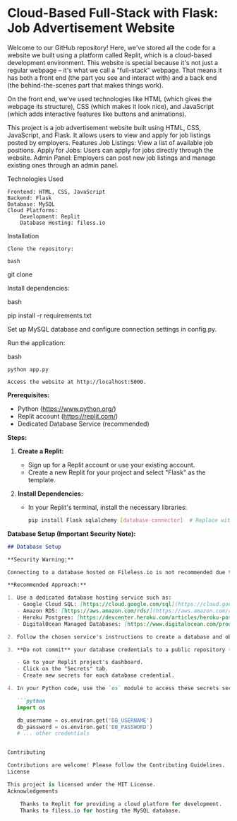 # Cloud-Based Full-Stack with Flask: Job Advertisement Website
Welcome to our GitHub repository! Here, we've stored all the code for a website we built using a platform called Replit, which is a cloud-based development environment. This website is special because it's not just a regular webpage – it's what we call a "full-stack" webpage. That means it has both a front end (the part you see and interact with) and a back end (the behind-the-scenes part that makes things work).

On the front end, we've used technologies like HTML (which gives the webpage its structure), CSS (which makes it look nice), and JavaScript (which adds interactive features like buttons and animations).



This project is a job advertisement website built using HTML, CSS, JavaScript, and Flask. It allows users to view and apply for job listings posted by employers.
Features
    Job Listings: View a list of available job positions.
    Apply for Jobs: Users can apply for jobs directly through the website.
    Admin Panel: Employers can post new job listings and manage existing ones through an admin panel.

Technologies Used

    Frontend: HTML, CSS, JavaScript
    Backend: Flask
    Database: MySQL
    Cloud Platforms:
        Development: Replit
        Database Hosting: filess.io

Installation

    Clone the repository:

    bash

   git clone

Install dependencies:

bash

pip install -r requirements.txt

Set up MySQL database and configure connection settings in config.py.

Run the application:

bash

    python app.py

    Access the website at http://localhost:5000.


**Prerequisites:**

* Python (https://www.python.org/)
* Replit account (https://replit.com/)
* Dedicated Database Service (recommended)

**Steps:**

1. **Create a Replit:**
   - Sign up for a Replit account or use your existing account.
   - Create a new Replit for your project and select "Flask" as the template.

2. **Install Dependencies:**
   - In your Replit's terminal, install the necessary libraries:

     ```bash
     pip install Flask sqlalchemy [database-connector]  # Replace with your database connector (e.g., pymysql for MySQL)
     ```

**Database Setup (Important Security Note):**

```markdown
## Database Setup

**Security Warning:**

Connecting to a database hosted on Fileless.io is not recommended due to security concerns. Fileless.io is not designed for database management and potentially lacks adequate security measures. Data stored there might be exposed or compromised.

**Recommended Approach:**

1. Use a dedicated database hosting service such as:
   - Google Cloud SQL: [https://cloud.google.com/sql](https://cloud.google.com/sql)
   - Amazon RDS: [https://aws.amazon.com/rds/](https://aws.amazon.com/rds/)
   - Heroku Postgres: [https://devcenter.heroku.com/articles/heroku-postgresql](https://devcenter.heroku.com/articles/heroku-postgresql)
   - DigitalOcean Managed Databases: [https://www.digitalocean.com/products/managed-databases](https://www.digitalocean.com/products/managed-databases)

2. Follow the chosen service's instructions to create a database and obtain your credentials (username, password, host, port, database name).

3. **Do not commit** your database credentials to a public repository (like GitHub). Use secure environment variables on Replit:

   - Go to your Replit project's dashboard.
   - Click on the "Secrets" tab.
   - Create new secrets for each database credential.

4. In your Python code, use the `os` module to access these secrets securely:

   ```python
   import os

   db_username = os.environ.get('DB_USERNAME')
   db_password = os.environ.get('DB_PASSWORD')
   # ... other credentials


Contributing

Contributions are welcome! Please follow the Contributing Guidelines.
License

This project is licensed under the MIT License.
Acknowledgements

    Thanks to Replit for providing a cloud platform for development.
    Thanks to filess.io for hosting the MySQL database.


